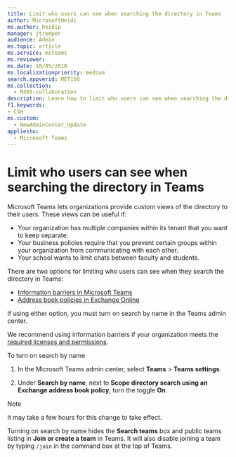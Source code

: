 ```yaml
---
title: Limit who users can see when searching the directory in Teams
author: MicrosoftHeidi
ms.author: heidip
manager: jtremper
audience: Admin
ms.topic: article
ms.service: msteams
ms.reviewer: 
ms.date: 10/05/2018
ms.localizationpriority: medium
search.appverid: MET150
ms.collection: 
  - M365-collaboration
description: Learn how to limit who users can see when searching the directory in Teams.
f1.keywords:
- CSH
ms.custom: 
  - NewAdminCenter_Update
appliesto: 
  - Microsoft Teams
---
```


# Limit who users can see when searching the directory in Teams

Microsoft Teams lets organizations provide custom views of the directory to their users. These views can be useful if:

- Your organization has multiple companies within its tenant that you want to keep separate.
- Your business policies require that you prevent certain groups within your organization from communicating with each other.
- Your school wants to limit chats between faculty and students.

There are two options for limiting who users can see when they search the directory in Teams:

- [Information barriers in Microsoft Teams](/MicrosoftTeams/information-barriers-in-teams)
- [Address book policies in Exchange Online](/exchange/address-books/address-book-policies/address-book-policies)

If using either option, you must turn on search by name in the Teams admin center.

We recommend using information barriers if your organization meets the [required licenses and permissions](/microsoft-365/compliance/information-barriers#required-licenses-and-permissions).

To turn on search by name

1. In the Microsoft Teams admin center, select **Teams** > **Teams settings**.

1. Under **Search by name**, next to **Scope directory search using an Exchange address book policy**, turn the toggle **On**.

> [!Note]
> It may take a few hours for this change to take effect.
> 
> Turning on search by name hides the **Search teams** box and public teams listing in **Join or create a team** in Teams. It will also disable joining a team by typing `/join` in the command box at the top of Teams.
